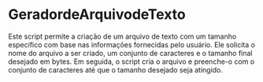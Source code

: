 # GeradordeArquivodeTexto

Este script permite a criação de um arquivo de texto com um tamanho específico com base nas informações fornecidas pelo usuário. Ele solicita o nome do arquivo a ser criado, um conjunto de caracteres e o tamanho final desejado em bytes. Em seguida, o script cria o arquivo e preenche-o com o conjunto de caracteres até que o tamanho desejado seja atingido.
